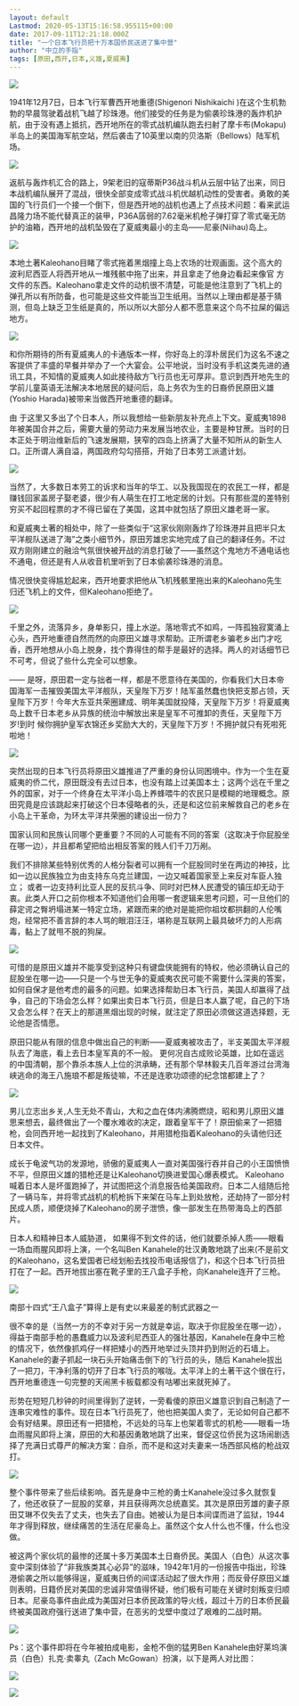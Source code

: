 ```yaml
---
layout: default
Lastmod: 2020-05-13T15:16:58.955115+00:00
date: 2017-09-11T12:21:18.000Z
title: "一个日本飞行员把十万本国侨民送进了集中营"
author: "中立的手指"
tags: [原田,西开,日本,义雄,夏威夷]
---
```


![](https://images.weserv.nl/?url=https%3A//img9.doubanio.com/view/note/l/public/p45304352.jpg)

1941年12月7日，日本飞行军曹西开地重德(Shigenori Nishikaichi )在这个生机勃勃的早晨驾驶着战机飞越了珍珠港。他们接受的任务是为偷袭珍珠港的轰炸机护航，由于没有遇上抵抗，西开地所在的零式战机编队跑去扫射了摩卡布(Mokapu)半岛上的美国海军航空站，然后袭击了10英里以南的贝洛斯（Bellows）陆军机场。

![](https://images.weserv.nl/?url=https%3A//img9.doubanio.com/view/note/l/public/p45304148.jpg)

返航与轰炸机汇合的路上，9架老旧的寇蒂斯P36战斗机从云层中钻了出来，同日本战机编队展开了混战，很快全部变成零式战斗机优越机动性的受害者。勇敢的美国的飞行员们一个接一个倒下，但是西开地的战机也遇上了点技术问题：看来武运昌隆力场不能代替真正的装甲，P36A孱弱的7.62毫米机枪子弹打穿了零式毫无防护的油箱，西开地的战机坠毁在了夏威夷最小的主岛——尼豪(Niihau)岛上。

![](https://images.weserv.nl/?url=https%3A//img9.doubanio.com/view/note/l/public/p45304159.jpg)

本地土著Kaleohano目睹了零式拖着黑烟撞上岛上农场的壮观画面。这个高大的波利尼西亚人将西开地从一堆残骸中拖了出来，并且拿走了他身边看起来像官 方文件的东西。Kaleohano拿走文件的动机很不清楚，可能是他注意到了飞机上的弹孔所以有所防备，也可能是这些文件能当卫生纸用。当然以上理由都是基于猜测，但岛上缺乏卫生纸是真的，所以所以大部分人都不愿意来这个鸟不拉屎的偏远地方。

![](https://images.weserv.nl/?url=https%3A//img9.doubanio.com/view/note/l/public/p45313150.jpg)

和你所期待的所有夏威夷人的卡通版本一样，你好岛上的淳朴居民们为这名不速之客提供了丰盛的早餐并举办了一个大宴会。公平地说，当时没有手机这类先进的通讯工具，不知情的夏威夷人如此接待敌方飞行员也无可厚非。意识到西开地先生的学前儿童英语无法解决本地居民的疑问后，岛上务农为生的日裔侨民原田义雄(Yoshio Harada)被带来当做西开地重德的翻译。

由 于这里又多出了个日本人，所以我想给一些新朋友补充点上下文。夏威夷1898年被美国合并之后，需要大量的劳动力来发展当地农业，主要是种甘蔗。当时的日本正处于明治维新后的飞速发展期，狭窄的四岛上挤满了大量不知所从的新生人口。正所谓人满自溢，两国政府勾勾搭搭，开始了日本劳工派遣计划。

![](https://images.weserv.nl/?url=https%3A//img9.doubanio.com/view/note/l/public/p45313155.jpg)

当然了，大多数日本劳工的诉求和当年的华工、以及我国现在的农民工一样，都是赚钱回家盖房子娶老婆，很少有人萌生在打工地定居的计划。只有那些混的差特别穷买不起回程票的才不得已留在了美国，这其中就包括了原田义雄老哥一家。

和夏威夷土著的相处中，除了一些类似于“这家伙刚刚轰炸了珍珠港并且把半只太平洋舰队送进了海”之类小细节外，原田芳雄忠实地完成了自己的翻译任务。不过双方刚刚建立的融洽气氛很快被开战的消息打破了——虽然这个鬼地方不通电话也不通电，但还是有人从收音机里听到了日本偷袭珍珠港的消息。

情况很快变得尴尬起来，西开地要求把他从飞机残骸里拖出来的Kaleohano先生归还飞机上的文件，但Kaleohano拒绝了。

![](https://images.weserv.nl/?url=https%3A//img9.doubanio.com/view/note/l/public/p45304257.jpg)

千里之外，流落异乡，身单影只，撞上水逆。落地零式不如鸡，一阵孤独寂寞涌上心头，西开地重德自然而然的向原田义雄寻求帮助。正所谓老乡骗老乡出门才吃香，西开地想从小岛上脱身，找个靠得住的帮手是最好的选择。两人的对话细节已不可考，但说了些什么完全可以想象。

—— 是呀，原田君一定与拙者一样，都是不愿意待在美国的，你看我们大日本帝国海军一击摧毁美国太平洋舰队，天皇陛下万岁！陆军虽然蠢也快把支那占领，天皇陛下万岁！今年大东亚共荣圈建成、明年美国就投降，天皇陛下万岁！将夏威夷岛上数千日本老乡从异族的统治中解放出来是皇军不可推卸的责任，天皇陛下万岁!到时 候你拥护皇军衣锦还乡奖励大大的，天皇陛下万岁！不拥护就只有死啦死啦地！

![](https://images.weserv.nl/?url=https%3A//img9.doubanio.com/view/note/l/public/p45304253.jpg)

突然出现的日本飞行员将原田义雄推进了严重的身份认同困境中。作为一个生在夏威夷的侨二代，原田既没有去过日本，也没有踏上过美国本土；这两个远在千里之外的国家，对于一个终身在太平洋小岛上养蜂喂牛的农民只是模糊的地理概念。原田究竟是应该跳起来打破这个日本侵略者的头，还是和这位前来解救自己的老乡在小岛上干革命，为环太平洋共荣圈的建设出一份力？

国家认同和民族认同哪个更重要？不同的人可能有不同的答案（这取决于你屁股坐在哪一边），并且都希望把给出相反答案的贱人们千刀万剐。

我们不排除某些特别优秀的人格分裂者可以拥有一个屁股同时坐在两边的神技，比如一边以民族独立为由支持东乌克兰建国，一边又喊着国家至上来反对车臣人独立； 或者一边支持利比亚人民的反抗斗争、同时对巴林人民遭受的镇压却无动于衷。此类人开口之前你根本不知道他们会用哪一套逻辑来思考问题，可一旦他们的薛定谔之臀坍塌进某一特定立场，紧跟而来的绝对是能把你祖坟都拱翻的人伦嘴炮，经常把不善言辞的本人骂的眼泪汪汪，堪称是互联网上最具破坏力的人形病毒，黏上了就甩不脱的狗屎。

![](https://images.weserv.nl/?url=https%3A//img9.doubanio.com/view/note/l/public/p45313156.jpg)

可惜的是原田义雄并不能享受到这种只有键盘侠能拥有的特权，他必须确认自己的屁股坐在哪一边——只是一个与世无争的夏威夷农民可能不需要什么深奥的答案，如何自保才是他考虑的最多的问题。如果选择帮助日本飞行员，美国人却赢得了战争，自己的下场会怎么样？如果出卖日本飞行员，但是日本人赢了呢，自己的下场又会怎么样？在天上的那道黑烟出现的时候，就注定了原田必须做这道选择题，无论他是否情愿。

原田只能从有限的信息中做出自己的判断——夏威夷被攻击了，半支美国太平洋舰队去了海底，看上去日本皇军真的不一般。 更何况自古成败论英雄，比如在遥远的中国清朝，那个靠杀本族人上位的洪承畴，还有那个早林毅夫几百年游过台湾海峡逃命的海王八施琅不都是叛徒嘛，不还是连歌功颂德的纪念馆都建上了？

![](https://images.weserv.nl/?url=https%3A//img9.doubanio.com/view/note/l/public/p45304269.jpg)

男儿立志出乡关,人生无处不青山，大和之血在体内沸腾燃烧，昭和男儿原田义雄思来想去，最终做出了一个覆水难收的决定，跟着皇军干了！原田偷来了一把猎枪，会同西开地一起找到了Kaleohano，并用猎枪指着Kaleohano的头请他归还日本文件。

成长于龟波气功的发源地，骄傲的夏威夷人一直对美国强行吞并自己的小王国愤愤不平，但原田义雄的猎枪还是让Kaleohano切换进爱国心爆表模式。 Kaleohano喊着日本人是坏蛋跑掉了，并试图把这个消息报告给美国政府。日本二人组随后抢了一辆马车，并将零式战机的机枪拆下来架在马车上到处放枪，还劫持了一部分村民成人质，顺便烧掉了Kaleohano的房子泄愤，像一部发生在热带海岛上的西部片。

日本人和精神日本人威胁道， 如果得不到文件的话，他们就要杀掉人质——眼看一场血雨腥风即将上演，一个名叫Ben Kanahele的壮汉勇敢地跳了出来(不是前文的Kaleohano，这名爱国者已经划船去找投币电话报信了)，和这个日本飞行员扭打在了一起。西开地拔出塞在靴子里的王八盒子手枪，向Kanahele连开了三枪。

![](https://images.weserv.nl/?url=https%3A//img9.doubanio.com/view/note/l/public/p45313160.jpg)

南部十四式“王八盒子”算得上是有史以来最差的制式武器之一

很不幸的是（当然一方的不幸对于另一方就是幸运，取决于你屁股坐在哪一边），得益于南部手枪的愚蠢威力以及波利尼西亚人的强壮基因，Kanahele在身中三枪的情况下，依然像抓鸡仔一样把矮小的西开地举过头顶并扔到附近的石墙上。Kanahele的妻子抓起一块石头开始痛击倒下的飞行员的头，随后 Kanahele拔出了一把刀，干净利落的切开了日本飞行员的喉咙。太平洋上的土著干这个很在行，西开地重德连一句完整的天闹黑卡板载都没有咕嘟出来就死掉了。

形势在短短几秒钟的时间里得到了逆转，一旁看傻的原田义雄意识到自己制造了一连串灾难性的事件。现在日本飞行员死了，他也把美国人卖了，无论如何自己都不会有好结果。原田还有一把猎枪，不远处的马车上也架着零式的机枪——眼看一场血雨腥风即将上演，原田的大和基因勇敢地跳了出来，督促这位侨民为这场闹剧选择了充满日式尊严的解决方案：自杀，而不是和这对夫妻来一场西部风格的枪战双打。

![](https://images.weserv.nl/?url=https%3A//img9.doubanio.com/view/note/l/public/p45313161.jpg)

整个事件带来了些后续影响。首先是身中三枪的勇士Kanahele没过多久就恢复了，他还收获了一屁股的奖章，并且获得两次总统嘉奖。其次是原田芳雄的妻子原田艾琳不仅失去了丈夫，也失去了自由。她被认为是日本间谍而进了监狱，1944年才得到释放，继续痛苦的生活在尼豪岛上。虽然这个女人什么也不懂，什么也没做。

被这两个家伙坑的最惨的还属十多万美国本土日裔侨民。美国人（白色）从这次事变中深刻体验了“非我族类其心必异”的滋味，1942年1月的一份报告中指出，珍珠港偷袭之所以能够得逞，夏威夷日侨的间谍活动起了很大作用；而反骨仔原田义雄则表明，日籍侨民对美国的忠诚非常值得怀疑，他们极有可能在关键时刻叛变归顺日本。尼豪岛事件由此成为美国对日本侨民政策的导火线，超过十万的日本侨民最终被美国政府强行送进了集中营，在恶劣的戈壁中度过了艰难的二战时期。

![](https://images.weserv.nl/?url=https%3A//img9.doubanio.com/view/note/l/public/p45316882.jpg)

Ps：这个事件即将在今年被拍成电影，金枪不倒的猛男Ben Kanahele由好莱坞演员（白色）扎克·卖睾丸（Zach McGowan）扮演，以下是两人对比图：

![](https://images.weserv.nl/?url=https%3A//img9.doubanio.com/view/note/l/public/p45304157.jpg)

![](https://images.weserv.nl/?url=https%3A//img9.doubanio.com/view/note/l/public/p45304324.jpg)


